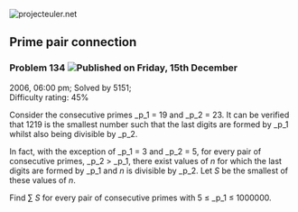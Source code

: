 ![projecteuler.net](images/print_page_logo.png)

## Prime pair connection

### Problem 134 ![](images/icon_info.png)Published on Friday, 15th December
2006, 06:00 pm; Solved by 5151;  
Difficulty rating: 45%

Consider the consecutive primes _p_1 = 19 and _p_2 = 23. It can be verified
that 1219 is the smallest number such that the last digits are formed by _p_1
whilst also being divisible by _p_2.

In fact, with the exception of _p_1 = 3 and _p_2 = 5, for every pair of
consecutive primes, _p_2 &gt; _p_1, there exist values of _n_ for which the
last digits are formed by _p_1 and _n_ is divisible by _p_2. Let _S_ be the
smallest of these values of _n_.

Find ∑ _S_ for every pair of consecutive primes with 5 ≤ _p_1 ≤ 1000000.

  
  

